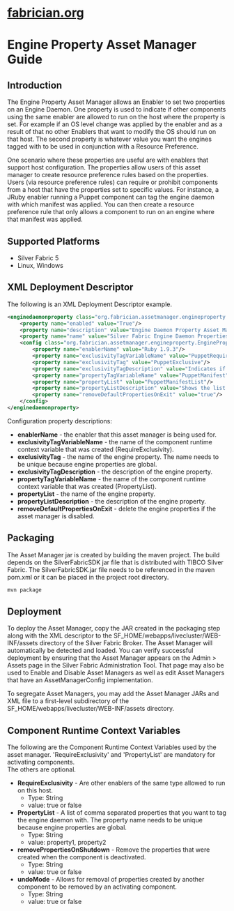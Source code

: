 [fabrician.org](http://fabrician.org/)
==========================================================================
Engine Property Asset Manager Guide
==========================================================================

Introduction
--------------------------------------
The Engine Property Asset Manager allows an Enabler to set two properties on an Engine Daemon.  One property is used to indicate if other components
using the same enabler are allowed to run on the host where the property is set. For example if an OS level change was applied by the enabler and as a result of that 
no other Enablers that want to modify the OS should run on that host. The second property is whatever value you want the engines tagged with to
be used in conjunction with a Resource Preference.  

One scenario where these properties are useful are with enablers that support host configuration.  The properties allow users of this asset manager
to create resource preference rules based on the properties.  Users (via resource preference rules) can require or prohibit components from a 
host that have the properties set to specific values.  For instance, a JRuby enabler running a Puppet component can tag the engine daemon with which manifest
was applied.  You can then create a resource preference rule that only allows a component to run on an engine where that manifest was applied.  


Supported Platforms
--------------------------------------
* Silver Fabric 5
* Linux, Windows


XML Deployment Descriptor
--------------------------------------
The following is an XML Deployment Descriptor example.

```XML
<enginedaemonproperty class="org.fabrician.assetmanager.engineproperty.EngineProperty">
    <property name="enabled" value="True"/>
    <property name="description" value="Engine Daemon Property Asset Manager"/>
    <property name="name" value="Silver Fabric Engine Daemon Properties Asset Manager for Puppet"/>
    <config class="org.fabrician.assetmanager.engineproperty.EnginePropertyConfig">
        <property name="enablerName" value="Ruby 1.9.3"/>  
        <property name="exclusivityTagVariableName" value="PuppetRequireExclusivity"/>      
        <property name="exclusivityTag" value="PuppetExclusive"/>        
        <property name="exclusivityTagDescription" value="Indicates if more than one Puppet Manifest can be applied to this host"/>        
        <property name="propertyTagVariableName" value="PuppetManifest"/>
        <property name="propertyList" value="PuppetManifestList"/>
        <property name="propertyListDescription" value="Shows the list of Puppet Manifests applied to this host"/>
        <property name="removeDefaultPropertiesOnExit" value="true"/>
    </config>
</enginedaemonproperty>
```
Configuration property descriptions:

* **enablerName** - the enabler that this asset manager is being used for.
* **exclusivityTagVariableName** - the name of the component runtime context variable that was created (RequireExclusivity).
* **exclusivityTag** - the name of the engine property. The name needs to be unique because engine properties are global.
* **exclusivityTagDescription** - the description of the engine property.
* **propertyTagVariableName** - the name of the component runtime context variable that was created (PropertyList).
* **propertyList** - the name of the engine property. 
* **propertyListDescription** - the description of the engine property.
* **removeDefaultPropertiesOnExit** - delete the engine properties if the asset manager is disabled.


Packaging
--------------------------------------
The Asset Manager jar is created by building the maven project. The build depends on the SilverFabricSDK jar file that is distributed with TIBCO Silver Fabric. 
The SilverFabricSDK.jar file needs to be referenced in the maven pom.xml or it can be placed in the project root directory.

```bash
mvn package
```

Deployment
--------------------------------------
To deploy the Asset Manager, copy the JAR created in the packaging step along with the XML descriptor to the 
SF_HOME/webapps/livecluster/WEB-INF/assets directory of the Silver Fabric Broker. The Asset Manager will automatically be
detected and loaded. You can verify successful deployment by ensuring that the Asset Manager appears on the Admin > Assets page in the 
Silver Fabric Administration Tool. That page may also be used to Enable and Disable Asset Managers as well as edit Asset
Managers that have an AssetManagerConfig implementation. 

To segregate Asset Managers, you may add the Asset Manager JARs and XML file to a first-level subdirectory of the SF_HOME/webapps/livecluster/WEB-INF/assets directory.


Component Runtime Context Variables
--------------------------------------
The following are the Component Runtime Context Variables used by the asset manager.  'RequireExclusivity' and 'PropertyList' are mandatory for activating components.  
The others are optional. 

* **RequireExclusivity** - Are other enablers of the same type allowed to run on this host. 
    * Type: String
    * value: true or false
* **PropertyList** - A list of comma separated properties that you want to tag the engine daemon with. The property name needs to be unique because engine properties are global. 
    * Type: String
    * value: property1, property2
* **removePropertiesOnShutdown** - Remove the properties that were created when the component is deactivated.
    * Type: String
    * value: true or false
* **undoMode** - Allows for removal of properties created by another component to be removed by an activating component. 
    * Type: String
    * value: true or false
